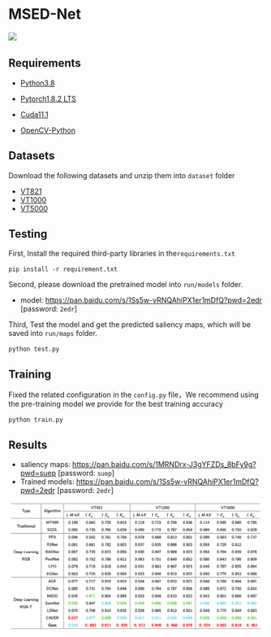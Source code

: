 # MSED-Net

![](https://blog-1300216920.cos.ap-nanjing.myqcloud.com/1.jpg)

## Requirements

- [Python3.8](https://www.python.org/)

- [Pytorch1.8.2 LTS](https://pytorch.org/)

- [Cuda11.1](https://developer.nvidia.com/cuda-toolkit) 

- [OpenCV-Python](https://opencv.org/)

## Datasets

Download the following datasets and unzip them into `dataset` folder

- [VT821](https://arxiv.org/pdf/1701.02829.pdf)
- [VT1000](https://arxiv.org/pdf/1905.06741.pdf)
- [VT5000](https://arxiv.org/pdf/2007.03262.pdf)

## Testing

First, Install the required third-party libraries in the`requirements.txt`

```shell
pip install -r requirement.txt
```

Second, please download the pretrained model into `run/models` folder.

- model: https://pan.baidu.com/s/1Ss5w-vRNQAhiPX1er1mDfQ?pwd=2edr [password: `2edr`]

Third, Test the model and get the predicted saliency maps, which will be saved into `run/maps` folder.

```shell
python test.py
```

## Training

Fixed the related configuration in the `config.py` file，We recommend using the pre-training model we provide for the best training accuracy

```shell
python train.py
```

## Results

- saliency maps: https://pan.baidu.com/s/1MRNDrx-J3gYFZDs_8bFy9g?pwd=suep [password: `suep`] 
- Trained models: https://pan.baidu.com/s/1Ss5w-vRNQAhiPX1er1mDfQ?pwd=2edr [password: `2edr`]

![](img/2.jpg)
